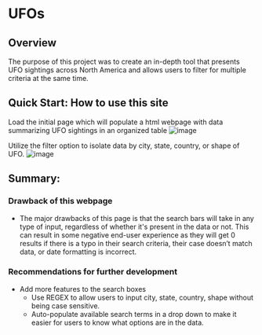 # UFOs

## Overview
The purpose of this project was to create an in-depth tool that presents UFO sightings across North America and allows users to filter for multiple criteria at the same time.

## Quick Start: How to use this site 
Load the initial page which will populate a html webpage with data summarizing UFO sightings in an organized table
![image](https://user-images.githubusercontent.com/107438816/189554452-90daef5f-34e8-4de5-8d13-af09ab4eeecc.png)



Utilize the filter option to isolate data by city, state, country, or shape of UFO.
![image](https://user-images.githubusercontent.com/107438816/189554392-d5b0bf4e-3a3b-4ca3-99c3-0612f96d6c1d.png)

	

## Summary:
### Drawback of this webpage
- The major drawbacks of this page is that the search bars will take in any type of input, regardless of whether it's present in the data or not. This can result in some negative end-user experience as they will get 0 results if there is a typo in their search criteria, their case doesn’t match data, or date formatting is incorrect.

### Recommendations for further development
- Add more features to the search boxes
	- Use REGEX to allow users to input city, state, country, shape without being case sensitive.
	- Auto-populate available search terms in a drop down to make it easier for users to know what options are in the data.
